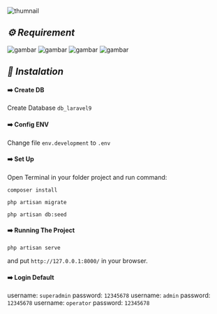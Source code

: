 ![thumnail](https://user-images.githubusercontent.com/47371845/201010759-6eb0901a-8490-43f1-8b6a-772b39965a3e.png)

## *:gear: Requirement*
<p>
<img alt="gambar" src="https://img.shields.io/badge/PHP%20-%5E8.1-green"/>
<img alt="gambar" src="https://img.shields.io/badge/Node JS%20-%5E16.14.0-green"/>
<img alt="gambar" src="https://img.shields.io/badge/Npm%20-%5E8.3.1-green"/>
<img alt="gambar" src="https://img.shields.io/badge/Composer%20-%5E2.3.9-green"/>
</p>



## *:rocket: Instalation*
#### :arrow_right: Create DB
Create Database `db_laravel9`
#### :arrow_right: Config ENV
Change file `env.development` to `.env`
#### :arrow_right: Set Up
Open Terminal in your folder project and run command:
```
composer install
```
```
php artisan migrate
```
```
php artisan db:seed
```

#### :arrow_right: Running The Project
```
php artisan serve
```
and put `http://127.0.0.1:8000/` in your browser.

#### :arrow_right: Login Default
username: `superadmin` password: `12345678`
username: `admin` password: `12345678`
username: `operator` password: `12345678`
